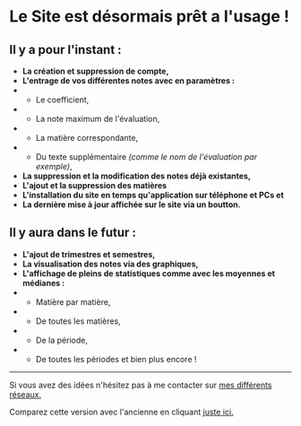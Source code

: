 # Le Site est désormais prêt a l'usage !
## Il y a pour l'instant : 
- **La création et suppression de compte,**
- **L'entrage de vos différentes notes avec en paramètres :**
- - Le coefficient,
- - La note maximum de l'évaluation,
- - La matière correspondante,
- - Du texte supplémentaire *(comme le nom de l'évaluation par exemple)*,
- **La suppression et la modification des notes déjà existantes,**
- **L'ajout et la suppression des matières**
- **L'installation du site en temps qu'application sur téléphone et PCs et**
- **La dernière mise à jour affichée sur le site via un boutton.**

## Il y aura dans le futur :
- **L'ajout de trimestres et semestres,**
- **La visualisation des notes via des graphiques,**
- **L'affichage de pleins de statistiques comme avec les moyennes et médianes :**
- - Matière par matière,
- - De toutes les matières,
- - De la période,
- - De toutes les périodes et bien plus encore !

---
Si vous avez des idées n'hésitez pas à me contacter sur [mes différents réseaux.](https://linktr.ee/Bryan_Drouet)

Comparez cette version avec l'ancienne en cliquant [juste ici.](https://github.com/BryanDrouet/Sigma/compare/v0.0.3a...v1.0.0)
